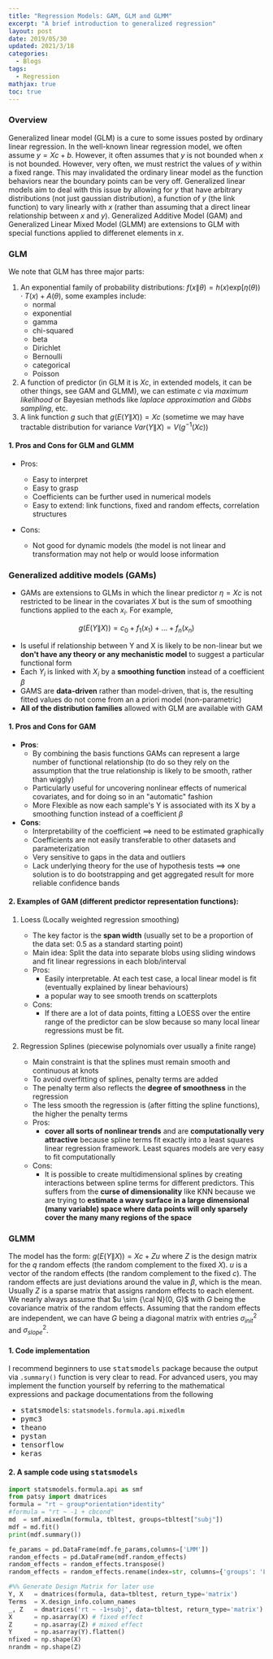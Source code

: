 ```yaml
---
title: "Regression Models: GAM, GLM and GLMM"
excerpt: "A brief introduction to generalized regression"
layout: post
date: 2019/05/30
updated: 2021/3/18
categories:
  - Blogs
tags: 
  - Regression
mathjax: true
toc: true
---
```

### Overview
Generalized linear model (GLM) is a cure to some issues posted by ordinary linear regression. In the well-known linear regression model, we often assume $y=Xc+b$. However, it often assumes that $y$ is not bounded when $x$ is not bounded. However, very often, we must restrict the values of $y$ within a fixed range. This may invalidated the ordinary linear model as the function behaviors near the boundary points can be very off. Generalized linear models aim to deal with this issue by allowing for $y$ that have arbitrary distributions (not just gaussian distribution), a function of $y$ (the link function) to vary linearly with $x$ (rather than assuming that a direct linear relationship between $x$ and $y$). Generalized Additive Model (GAM) and Generalized Linear Mixed Model (GLMM) are extensions to GLM with special functions applied to differenet elements in $x$. 
### GLM
We note that GLM has three major parts:
1. An exponential family of probability distributions: $f(x \|\theta) = h(x)\text{exp}[\eta (\theta)) \cdot T(x) + A(\theta)$, some examples include:
   - normal
   - exponential
   - gamma
   - chi-squared
   - beta
   - Dirichlet
   - Bernoulli
   - categorical
   - Poisson
2. A function of predictor (in GLM it is $Xc$, in extended models, it can be other things, see GAM and GLMM), we can estimate $c$ via *maximum likelihood* or Bayesian methods like *laplace approximation* and *Gibbs sampling*, etc.
3. A link function $g$ such that $g(E(Y\|X)) = Xc$ (sometime we may have tractable distribution for variance $Var(Y\|X) = V(g^{-1}(Xc))$

#### 1. Pros and Cons for GLM and GLMM

- Pros:
    - Easy to interpret
    - Easy to grasp
    - Coefficients can be further used in numerical models
    - Easy to extend: link functions, fixed and random effects, correlation structures
    
- Cons:
    - Not good for dynamic models (the model is not linear and transformation may not help or would loose information

### Generalized additive models (GAMs)
- GAMs are extensions to GLMs in which the linear predictor $\eta = Xc$ is not restricted to be linear in the covariates $X$ but is the sum of smoothing functions applied to the each $x_i$. For example,

$$g(E(Y\|X)) = c_0 + f_1(x_1) + ... + f_n(x_n)$$

- Is useful if relationship between Y and X is likely to be non-linear but we **don\'t have any theory or any mechanistic model** to suggest a particular functional form
- Each $Y_i$ is linked with $X_i$ by a **smoothing function** instead of a coefficient $\beta$
- GAMS are **data-driven** rather than model-driven, that is, the resulting fitted values do not come from an a priori model (non-parametric)
- **All of the distribution families** allowed with GLM are available with GAM

#### 1. Pros and Cons for GAM

- __Pros__: 
    - By combining the basis functions GAMs can represent a large number of functional relationship (to do so they rely on the assumption that the true relationship is likely to be smooth, rather than wiggly)
    - Particularly useful for uncovering nonlinear effects of numerical covariates, and for doing so in an \"automatic\" fashion
    - More Flexible as now each sample\'s Y is associated with its X by a smoothing function instead of a coefficient $\beta$
- __Cons__:
    - Interpretability of the coefficient $\implies$ need to be estimated graphically
    - Coefficients are not easily transferable to other datasets and parameterization
    - Very sensitive to gaps in the data and outliers
    - Lack underlying theory for the use of hypothesis tests $\implies$ one solution is to do bootstrapping and get aggregated result for more reliable confidence bands

#### 2. Examples of GAM (different predictor representation functions):
1. Loess (Locally weighted regression smoothing)
    - The key factor is the **span width** (usually set to be a proportion of the data set: 0.5 as a standard starting point)
    - Main idea: Split the data into separate blobs using sliding windows and fit linear regressions in each blob/interval
    - Pros:
        - Easily interpretable. At each test case, a local linear model is fit (eventually explained by linear behaviours)
        - a popular way to see smooth trends on scatterplots
    - Cons:
        - If there are a lot of data points, fitting a LOESS over the entire range of the predictor can be slow because so many local linear regressions must be fit.
    
    
2. Regression Splines (piecewise polynomials over usually a finite range)
    - Main constraint is that the splines must remain smooth and continuous at knots
    - To avoid overfitting of splines, penalty terms are added
    - The penalty term also reflects the **degree of smoothness** in the regression
    - The less smooth the regression is (after fitting the spline functions), the higher the penalty terms
    - Pros:
        - **cover all sorts of nonlinear trends** and are **computationally very attractive** because spline terms fit exactly into a least squares linear regression framework. Least squares models are very easy to fit computationally
    - Cons:
        - It is possible to create multidimensional splines by creating interactions between spline terms for different predictors. This suffers from the **curse of dimensionality** like KNN because we are trying to **estimate a wavy surface in a large dimensional (many variable) space where data points will only sparsely cover the many many regions of the space**

### GLMM
The model has the form: $g(E(Y\|X)) = Xc + Zu$ where $Z$ is the design matrix for the $q$ random effects (the random complement to the fixed $X$). $u$ is a vector of the random effects (the random complement to the fixed $c$). The random effects are just deviations around the value in $\beta$, which is the mean. Usually $Z$ is a sparse matrix that assigns random effects to each element. We nearly always assume that $u \sim {\cal N}(0, G)$ with $G$ being the covariance matrix of the random effects. Assuming that the random effects are independent, we can have $G$ being a diagonal matrix with entries $\sigma_{init}^2$ and $\sigma_{slope}^2$.  

#### 1. Code implementation
I recommend beginners to use <kbd>statsmodels</kbd> package because the output via `.summary()` function is very clear to read. For advanced users, you may implement the function yourself by referring to the mathematical expressions and package documentations from the following
- <kbd>statsmodels</kbd>: `statsmodels.formula.api.mixedlm`
- <kbd>pymc3</kbd>
- <kbd>theano</kbd>
- <kbd>pystan</kbd>
- <kbd>tensorflow</kbd>
- <kbd>keras</kbd>

#### 2. A sample code using <kbd>statsmodels</kbd>

```python
import statsmodels.formula.api as smf
from patsy import dmatrices
formula = "rt ~ group*orientation*identity"
#formula = "rt ~ -1 + cbcond"
md  = smf.mixedlm(formula, tbltest, groups=tbltest["subj"])
mdf = md.fit()
print(mdf.summary())

fe_params = pd.DataFrame(mdf.fe_params,columns=['LMM'])
random_effects = pd.DataFrame(mdf.random_effects)
random_effects = random_effects.transpose()
random_effects = random_effects.rename(index=str, columns={'groups': 'LMM'})

#%% Generate Design Matrix for later use
Y, X   = dmatrices(formula, data=tbltest, return_type='matrix')
Terms  = X.design_info.column_names
_, Z   = dmatrices('rt ~ -1+subj', data=tbltest, return_type='matrix')
X      = np.asarray(X) # fixed effect
Z      = np.asarray(Z) # mixed effect
Y      = np.asarray(Y).flatten()
nfixed = np.shape(X)
nrandm = np.shape(Z)
```
        